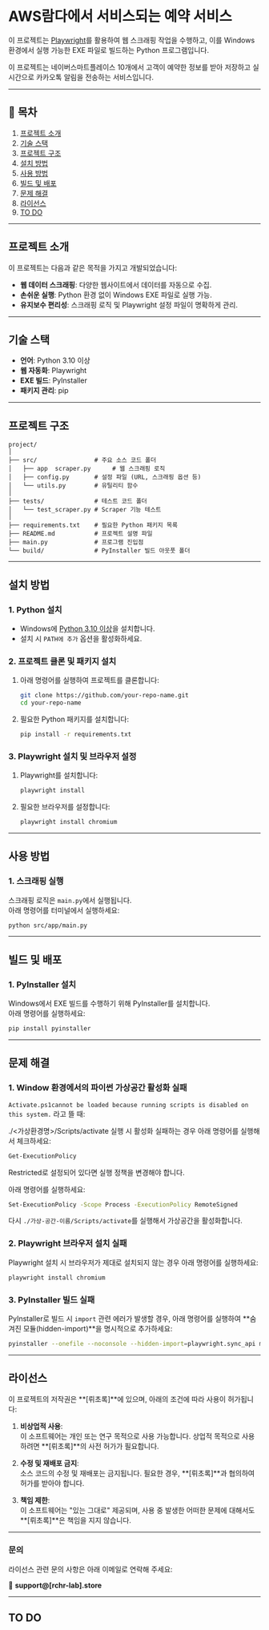 # AWS람다에서 서비스되는 예약 서비스

이 프로젝트는 [Playwright](https://playwright.dev/)를 활용하여 웹 스크래핑 작업을 수행하고, 이를 Windows 환경에서 실행 가능한 EXE 파일로 빌드하는 Python 프로그램입니다.


이 프로젝트는 네이버스마트플레이스 10개에서 고객이 예약한 정보를 받아 저장하고 실시간으로 카카오톡 알림을 전송하는 서비스입니다.

---

## 📖 목차

1. [프로젝트 소개](#프로젝트-소개)
2. [기술 스택](#기술-스택)
3. [프로젝트 구조](#프로젝트-구조)
4. [설치 방법](#설치-방법)
5. [사용 방법](#사용-방법)
6. [빌드 및 배포](#빌드-및-배포)
7. [문제 해결](#문제-해결)
8. [라이선스](#라이선스)
9. [TO DO](#TO-DO)

---

## 프로젝트 소개

이 프로젝트는 다음과 같은 목적을 가지고 개발되었습니다:

- **웹 데이터 스크래핑**: 다양한 웹사이트에서 데이터를 자동으로 수집.
- **손쉬운 실행**: Python 환경 없이 Windows EXE 파일로 실행 가능.
- **유지보수 편리성**: 스크래핑 로직 및 Playwright 설정 파일이 명확하게 관리.

---

## 기술 스택

- **언어**: Python 3.10 이상
- **웹 자동화**: Playwright
- **EXE 빌드**: PyInstaller
- **패키지 관리**: pip

---

## 프로젝트 구조

```plaintext
project/
│
├── src/                # 주요 소스 코드 폴더
│   ├── app  scraper.py      # 웹 스크래핑 로직
│   ├── config.py       # 설정 파일 (URL, 스크래핑 옵션 등)
│   └── utils.py        # 유틸리티 함수
│
├── tests/              # 테스트 코드 폴더
│   └── test_scraper.py # Scraper 기능 테스트
│
├── requirements.txt    # 필요한 Python 패키지 목록
├── README.md           # 프로젝트 설명 파일
├── main.py             # 프로그램 진입점
└── build/              # PyInstaller 빌드 아웃풋 폴더

```

---

## 설치 방법

### 1. Python 설치

- Windows에 [Python 3.10 이상](https://www.python.org/downloads/)을 설치합니다.
- 설치 시 `PATH에 추가` 옵션을 활성화하세요.

### 2. 프로젝트 클론 및 패키지 설치

1. 아래 명령어를 실행하여 프로젝트를 클론합니다:
   ```bash
   git clone https://github.com/your-repo-name.git
   cd your-repo-name
   ```
2. 필요한 Python 패키지를 설치합니다:
   ```bash
   pip install -r requirements.txt
   ```

### 3. Playwright 설치 및 브라우저 설정

1. Playwright를 설치합니다:
   ```bash
   playwright install
   ```
2. 필요한 브라우저를 설정합니다:
   ```bash
   playwright install chromium
   ```

---

## 사용 방법

### 1. 스크래핑 실행

스크래핑 로직은 `main.py`에서 실행됩니다.  
아래 명령어를 터미널에서 실행하세요:

```bash
python src/app/main.py
```

---

## 빌드 및 배포

### 1. PyInstaller 설치

Windows에서 EXE 빌드를 수행하기 위해 PyInstaller를 설치합니다.  
아래 명령어를 실행하세요:

```bash
pip install pyinstaller
```

---

## 문제 해결

### 1. Window 환경에서의 파이썬 가상공간 활성화 실패

`Activate.ps1cannot be loaded because running scripts is disabled on this system.` 라고 뜰 때:

./<가상환경명>/Scripts/activate 실행 시 활성화 실패하는 경우 아래 명령어를 실행해서 체크하세요:

```bash
Get-ExecutionPolicy
```

Restricted로 설정되어 있다면 실행 정책을 변경해야 합니다.

아래 명령어를 실행하세요:

```bash
Set-ExecutionPolicy -Scope Process -ExecutionPolicy RemoteSigned
```

다시 `./가상-공간-이름/Scripts/activate`를 실행해서 가상공간을 활성화합니다.

### 2. Playwright 브라우저 설치 실패

Playwright 설치 시 브라우저가 제대로 설치되지 않는 경우 아래 명령어를 실행하세요:

```bash
playwright install chromium
```

### 3. PyInstaller 빌드 실패

PyInstaller로 빌드 시 `import` 관련 에러가 발생할 경우, 아래 명령어를 실행하여 **숨겨진 모듈(hidden-import)**을 명시적으로 추가하세요:

```bash
pyinstaller --onefile --noconsole --hidden-import=playwright.sync_api main.py
```

---

## 라이선스

이 프로젝트의 저작권은 **[뤼초록]**에 있으며, 아래의 조건에 따라 사용이 허가됩니다:

1. **비상업적 사용**:  
   이 소프트웨어는 개인 또는 연구 목적으로 사용 가능합니다. 상업적 목적으로 사용하려면 **[뤼초록]**의 사전 허가가 필요합니다.

2. **수정 및 재배포 금지**:  
   소스 코드의 수정 및 재배포는 금지됩니다. 필요한 경우, **[뤼초록]**과 협의하여 허가를 받아야 합니다.

3. **책임 제한**:  
   이 소프트웨어는 "있는 그대로" 제공되며, 사용 중 발생한 어떠한 문제에 대해서도 **[뤼초록]**은 책임을 지지 않습니다.

---

### 문의

라이선스 관련 문의 사항은 아래 이메일로 연락해 주세요:

📧 **support@[rchr-lab].store**

---

## TO DO

